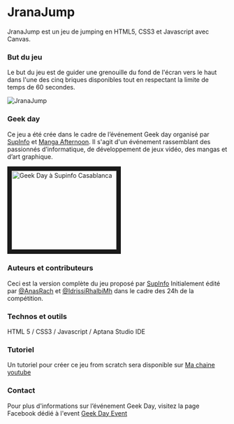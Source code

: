 JranaJump
=================
JranaJump est un jeu de jumping en HTML5, CSS3 et Javascript avec Canvas.

### But du jeu
Le but du jeu est de guider une grenouille du fond de l'écran vers le haut dans l'une des cinq briques disponibles tout en respectant la limite de temps de 60 secondes.

![JranaJump](http://oi58.tinypic.com/2n8v3ax.jpg)

### Geek day
Ce jeu a été crée dans le cadre de l’événement Geek day organisé par [SupInfo](http://www.supinfo.com/fr/supinfo_casablanca.aspx) et [Manga Afternoon](http://www.manga-afternoon.ma/).
Il s'agit d'un événement rassemblant des passionnés d’informatique, de développement de jeux vidéo, des mangas et d’art graphique. 

<a href="http://www.youtube.com/watch?feature=player_embedded&v=mCf6HF3gvro
" target="_blank"><img src="http://img.youtube.com/vi/mCf6HF3gvro/0.jpg" 
alt="Geek Day à Supinfo Casablanca" width="240" height="180" border="10" /></a>

### Auteurs et contributeurs
Ceci est la version complète du jeu proposé par [SupInfo](http://www.supinfo.com/fr/supinfo_casablanca.aspx)
Initialement édité par [@AnasRach](twitter.com/AnasRach) et [@IdrissiRhalbiMh](https://twitter.com/IdrissiRhalbiMh) dans le cadre des 24h de la compétition.

### Technos et outils
HTML 5 / CSS3 / Javascript / Aptana Studio IDE

### Tutoriel
Un tutoriel pour créer ce jeu from scratch sera disponible sur [Ma chaine youtube](https://www.youtube.com/user/Blackcopyrh)

### Contact
Pour plus d'informations sur l’événement Geek Day, visitez la page Facebook dédié à l'event [Geek Day Event](https://www.facebook.com/geekdayevent)
